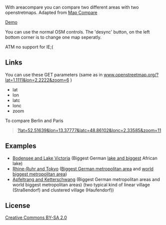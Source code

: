 With areacompare you can compare two different areas with two openstretmaps.
Adapted from [Map Compare](http://tools.geofabrik.de/mc/)

[Demo](http://klml.github.com/areacompare/)

You can use the normal OSM controls. The 'desync' button, on the left bottom corner is to change one map seperatly.

ATM no support for IE;(

## Links

You can use these GET parameters (same as in www.openstreetmap.org/?lat=1.1111&lon=2.2222&zoom=6 )

* lat
* lon
* latc
* lonc
* zoom 


To compare Berlin and Paris

> [?lat=52.51639&lon=13.37777&latc=48.86102&lonc=2.33585&zoom=11](http://klml.github.com/areacompare/index.html?lat=52.51639&lon=13.37777&lat1=48.86102&lon1=2.33585&zoom=11)

## Examples

* [Bodensee and Lake Victoria](http://klml.github.com/areacompare/index.html?lat=47.6333&lon=9.36666&latc=-1&lonc=33&zoom=9) (Biggest German  [lake and biggest](http://en.wikipedia.org/wiki/List_of_lakes_by_area) African lake)
* [Rhine-Ruhr and Tokyo](http://klml.github.com/areacompare/index.html?lat=51.34848&lon=7.01209&latc=35.73708&lonc=139.76851&zoom=10) ([Biggest German metropolitan area](http://en.wikipedia.org/wiki/Rhine-Ruhr) and [world biggest metropolitan area](http://en.wikipedia.org/wiki/Greater_Tokyo_Area))
* [Apfeltrang and Ketterschwang](http://klml.github.com/areacompare/index.html?lat=47.83904&lon=10.59219&latc=47.96599&lonc=10.70132&zoom=16) (Biggest German metropolitan areas and world biggest metropolitan areas) (two typical kind of linear village (Straßendorf) and clustered village (Haufendorf))

## License
[Creative Commons BY-SA 2.0](http://creativecommons.org/licenses/by-sa/2.0/)